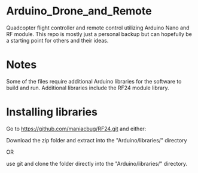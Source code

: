 # Arduino_Drone_and_Remote

Quadcopter flight controller and remote control utilizing Arduino Nano and RF module. This repo is mostly just a personal backup but can hopefully be a starting point for others and their ideas.

# Notes

Some of the files require additional Arduino libraries for the software to build and run. Additional libraries include the RF24 module library.

# Installing libraries

Go to <https://github.com/maniacbug/RF24.git> and either:

Download the zip folder and extract into the "Arduino/libraries/" directory

OR

use git and clone the folder directly into the "Arduino/libraries/" directory.
